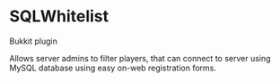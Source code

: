 SQLWhitelist
===============
Bukkit plugin

Allows server admins to filter players, that can connect to server using MySQL database using easy on-web registration forms.